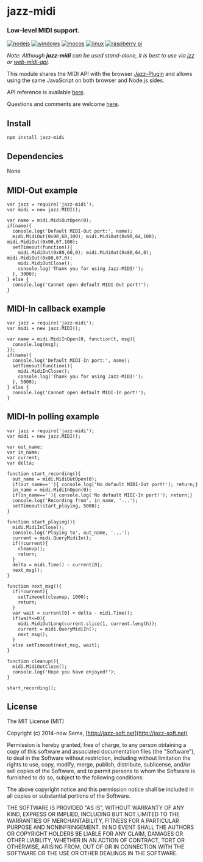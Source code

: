 # jazz-midi

### Low-level MIDI support.

[![nodejs](http://jazz-soft.github.io/img/nodejs.jpg)](https://www.npmjs.com/package/jazz-midi)
[![windows](http://jazz-soft.github.io/img/windows.jpg)](https://www.npmjs.com/package/jazz-midi)
[![mocos](http://jazz-soft.github.io/img/macos.jpg)](https://www.npmjs.com/package/jazz-midi)
[![linux](http://jazz-soft.github.io/img/linux.jpg)](https://www.npmjs.com/package/jazz-midi)
[![raspberry pi](http://jazz-soft.github.io/img/rpi.jpg)](https://www.npmjs.com/package/jazz-midi)

*Note:
Although **jazz-midi** can be used stand-alone,
it is best to use via [jzz](https://www.npmjs.com/package/jzz) or 
[web-midi-api](https://www.npmjs.com/package/web-midi-api).*

This module shares the MIDI API with the browser [Jazz-Plugin](http://jazz-soft.net/download/Jazz-Plugin)
and allows using the same JavaScript on both browser and Node.js sides.

API reference is available [here](http://jazz-soft.net/doc/Jazz-Plugin/reference.html).

Questions and comments are welcome [here](http://jazz-soft.org).

## Install
    npm install jazz-midi

## Dependencies
None

## MIDI-Out example

    var jazz = require('jazz-midi');
    var midi = new jazz.MIDI();
    
    var name = midi.MidiOutOpen(0);
    if(name){
      console.log('Default MIDI-Out port:', name);
      midi.MidiOut(0x90,60,100); midi.MidiOut(0x90,64,100); midi.MidiOut(0x90,67,100);
      setTimeout(function(){
        midi.MidiOut(0x80,60,0); midi.MidiOut(0x80,64,0); midi.MidiOut(0x80,67,0);
        midi.MidiOutClose();
        console.log('Thank you for using Jazz-MIDI!');
      }, 3000);
    } else {
      console.log('Cannot open default MIDI-Out port!');
    }

## MIDI-In callback example

    var jazz = require('jazz-midi');
    var midi = new jazz.MIDI();
    
    var name = midi.MidiInOpen(0, function(t, msg){
      console.log(msg);
    });
    if(name){
      console.log('Default MIDI-In port:', name);
      setTimeout(function(){
        midi.MidiInClose();
        console.log('Thank you for using Jazz-MIDI!');
      }, 5000);
    } else {
      console.log('Cannot open default MIDI-In port!');
    }

## MIDI-In polling example

    var jazz = require('jazz-midi');
    var midi = new jazz.MIDI();
    
    var out_name;
    var in_name;
    var current;
    var delta;
    
    function start_recording(){
      out_name = midi.MidiOutOpen(0);
      if(out_name==''){ console.log('No default MIDI-Out port!'); return;}
      in_name = midi.MidiInOpen(0);
      if(in_name==''){ console.log('No default MIDI-In port!'); return;}
      console.log('Recording from', in_name, '...');
      setTimeout(start_playing, 5000);
    }
    
    function start_playing(){
      midi.MidiInClose();
      console.log('Playing to', out_name, '...');
      current = midi.QueryMidiIn();
      if(!current){
        cleanup();
        return;
      }
      delta = midi.Time() - current[0];
      next_msg();
    }
    
    function next_msg(){
      if(!current){
        setTimeout(cleanup, 1000);
        return;
      }
      var wait = current[0] + delta - midi.Time();
      if(wait<=0){
        midi.MidiOutLong(current.slice(1, current.length));
        current = midi.QueryMidiIn();
        next_msg();
      }
      else setTimeout(next_msg, wait);
    }
    
    function cleanup(){
      midi.MidiOutClose();
      console.log('Hope you have enjoyed!');
    }
    
    start_recording();

## License

The MIT License (MIT)

Copyright (c) 2014-now Sema, [http://jazz-soft.net](http://jazz-soft.net)

Permission is hereby granted, free of charge, to any person obtaining a copy
of this software and associated documentation files (the "Software"), to deal
 in the Software without restriction, including without limitation the rights
to use, copy, modify, merge, publish, distribute, sublicense, and/or sell
copies of the Software, and to permit persons to whom the Software is
furnished to do so, subject to the following conditions:

The above copyright notice and this permission notice shall be included in
all copies or substantial portions of the Software.

THE SOFTWARE IS PROVIDED "AS IS", WITHOUT WARRANTY OF ANY KIND, EXPRESS OR
IMPLIED, INCLUDING BUT NOT LIMITED TO THE WARRANTIES OF MERCHANTABILITY,
FITNESS FOR A PARTICULAR PURPOSE AND NONINFRINGEMENT. IN NO EVENT SHALL THE
AUTHORS OR COPYRIGHT HOLDERS BE LIABLE FOR ANY CLAIM, DAMAGES OR OTHER
LIABILITY, WHETHER IN AN ACTION OF CONTRACT, TORT OR OTHERWISE, ARISING FROM,
OUT OF OR IN CONNECTION WITH THE SOFTWARE OR THE USE OR OTHER DEALINGS IN
THE SOFTWARE.
